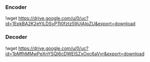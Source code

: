 ### Encoder
!wget https://drive.google.com/u/0/uc?id=1EpkBA2K2eYILDSyPTt0fztz59UjAIpZU&export=download

### Decoder
!wget https://drive.google.com/u/0/uc?id=1bMfhMMwPeXnYSQI6cDWElSZxOxc6aVyr&export=download
